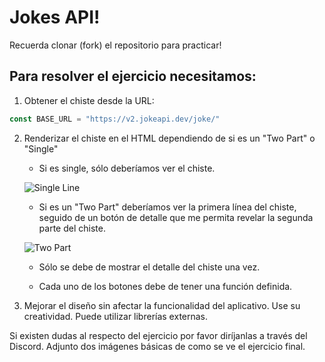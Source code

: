 # Jokes API!

Recuerda clonar (fork) el repositorio para practicar!

## Para resolver el ejercicio necesitamos:
1. Obtener el chiste desde la URL:
``` javascript
const BASE_URL = "https://v2.jokeapi.dev/joke/"
```
2. Renderizar el chiste en el HTML dependiendo de si es un "Two Part" o "Single"
    
    - Si es single, sólo deberíamos ver el chiste.

    ![Single Line](imgs/single.png "Single Line")
    
    - Si es un "Two Part" deberíamos ver la primera línea del chiste, seguido de un botón de detalle que me permita revelar la segunda parte del chiste.

    ![Two Part](imgs/single.png "Two Part")
    
    - Sólo se debe de mostrar el detalle del chiste una vez.
    
    - Cada uno de los botones debe de tener una función definida.

3. Mejorar el diseño sin afectar la funcionalidad del aplicativo. Use su creatividad. Puede utilizar librerías externas.
    
Si existen dudas al respecto del ejercicio por favor diríjanlas a través del Discord.
Adjunto dos imágenes básicas de como se ve el ejercicio final.
